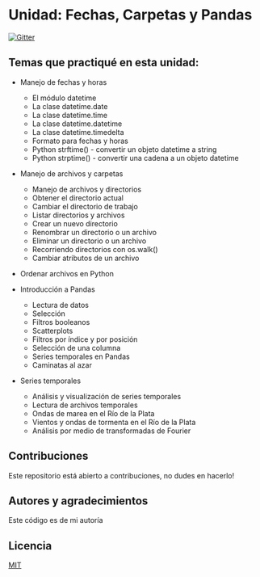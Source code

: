 # Unidad: Fechas, Carpetas y Pandas

[![Gitter](https://img.shields.io/badge/Python-FFD43B?style=for-the-badge&logo=python&logoColor=darkgreen)](https://www.python.org/)

## Temas que practiqué en esta unidad:

- Manejo de fechas y horas
  - El módulo datetime
  - La clase datetime.date
  - La clase datetime.time
  - La clase datetime.datetime
  - La clase datetime.timedelta
  - Formato para fechas y horas
  - Python strftime() - convertir un objeto datetime a string
  - Python strptime() - convertir una cadena a un objeto datetime

- Manejo de archivos y carpetas
  - Manejo de archivos y directorios
  - Obtener el directorio actual
  - Cambiar el directorio de trabajo
  - Listar directorios y archivos
  - Crear un nuevo directorio
  - Renombrar un directorio o un archivo
  - Eliminar un directorio o un archivo
  - Recorriendo directorios con os.walk()
  - Cambiar atributos de un archivo

- Ordenar archivos en Python

- Introducción a Pandas
  - Lectura de datos
  - Selección
  - Filtros booleanos
  - Scatterplots
  - Filtros por índice y por posición
  - Selección de una columna
  - Series temporales en Pandas
  - Caminatas al azar

- Series temporales
  - Análisis y visualización de series temporales
  - Lectura de archivos temporales
  - Ondas de marea en el Río de la Plata
  - Vientos y ondas de tormenta en el Río de la Plata
  - Análisis por medio de transformadas de Fourier

## Contribuciones

Este repositorio está abierto a contribuciones, no dudes en hacerlo!

## Autores y agradecimientos

Este código es de mi autoría

## Licencia

[MIT](https://choosealicense.com/licenses/mit/)